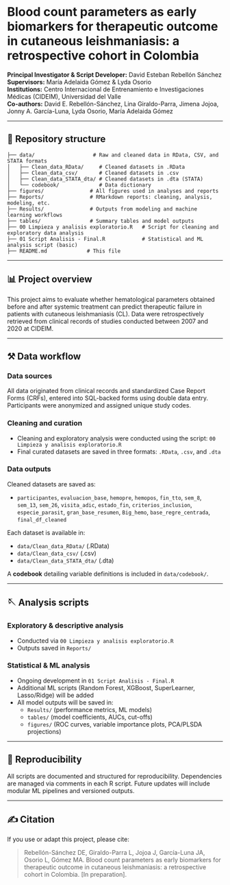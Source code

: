 # Blood count parameters as early biomarkers for therapeutic outcome in cutaneous leishmaniasis: a retrospective cohort in Colombia

**Principal Investigator & Script Developer:** David Esteban Rebellón Sánchez  
**Supervisors:** María Adelaida Gómez & Lyda Osorio  
**Institutions:** Centro Internacional de Entrenamiento e Investigaciones Médicas (CIDEIM), Universidad del Valle  
**Co-authors:** David E. Rebellón-Sánchez, Lina Giraldo-Parra, Jimena Jojoa, Jonny A. García-Luna, Lyda Osorio, María Adelaida Gómez

---

## 📁 Repository structure

```
├── data/                   # Raw and cleaned data in RData, CSV, and STATA formats
│   ├── Clean_data_RData/     # Cleaned datasets in .RData
│   ├── Clean_data_csv/       # Cleaned datasets in .csv
│   ├── Clean_data_STATA_dta/ # Cleaned datasets in .dta (STATA)
│   └── codebook/             # Data dictionary
├── figures/               # All figures used in analyses and reports
├── Reports/               # RMarkdown reports: cleaning, analysis, modeling, etc.
├── Results/               # Outputs from modeling and machine learning workflows
├── tables/                # Summary tables and model outputs
├── 00 Limpieza y analisis exploratorio.R   # Script for cleaning and exploratory data analysis
├── 01 Script Analisis - Final.R            # Statistical and ML analysis script (basic)
├── README.md             # This file
```

---

## 📊 Project overview
This project aims to evaluate whether hematological parameters obtained before and after systemic treatment can predict therapeutic failure in patients with cutaneous leishmaniasis (CL). Data were retrospectively retrieved from clinical records of studies conducted between 2007 and 2020 at CIDEIM.

---

## ⚒️ Data workflow

### Data sources
All data originated from clinical records and standardized Case Report Forms (CRFs), entered into SQL-backed forms using double data entry. Participants were anonymized and assigned unique study codes.

### Cleaning and curation
- Cleaning and exploratory analysis were conducted using the script: `00 Limpieza y analisis exploratorio.R`
- Final curated datasets are saved in three formats: `.RData`, `.csv`, and `.dta`

### Data outputs
Cleaned datasets are saved as:
- `participantes`, `evaluacion_base`, `hemopre`, `hemopos`, `fin_tto`, `sem_8`, `sem_13`, `sem_26`, `visita_adic`, `estado_fin`, `criterios_inclusion`, `especie_parasit`, `gran_base_resumen`, `Big_hemo`, `base_regre_centrada`, `final_df_cleaned`

Each dataset is available in:
- `data/Clean_data_RData/` (.RData)
- `data/Clean_data_csv/` (.csv)
- `data/Clean_data_STATA_dta/` (.dta)

A **codebook** detailing variable definitions is included in `data/codebook/`.

---

## 🪡 Analysis scripts

### Exploratory & descriptive analysis
- Conducted via `00 Limpieza y analisis exploratorio.R`
- Outputs saved in `Reports/`

### Statistical & ML analysis
- Ongoing development in `01 Script Analisis - Final.R`
- Additional ML scripts (Random Forest, XGBoost, SuperLearner, Lasso/Ridge) will be added
- All model outputs will be saved in:
  - `Results/` (performance metrics, ML models)
  - `tables/` (model coefficients, AUCs, cut-offs)
  - `figures/` (ROC curves, variable importance plots, PCA/PLSDA projections)

---

## 📆 Reproducibility

All scripts are documented and structured for reproducibility. Dependencies are managed via comments in each R script. Future updates will include modular ML pipelines and versioned outputs.

---

## ✍️ Citation
If you use or adapt this project, please cite:
> Rebellón-Sánchez DE, Giraldo-Parra L, Jojoa J, García-Luna JA, Osorio L, Gómez MA. Blood count parameters as early biomarkers for therapeutic outcome in cutaneous leishmaniasis: a retrospective cohort in Colombia. [In preparation].

